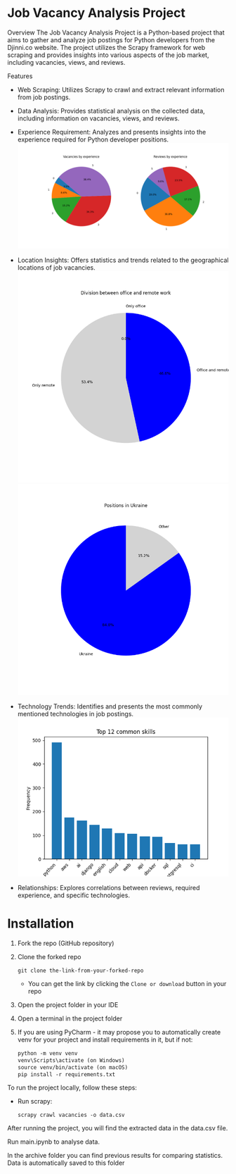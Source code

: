 # Job Vacancy Analysis Project
Overview
The Job Vacancy Analysis Project is a Python-based project that aims to gather and analyze job postings for Python developers from the Djinni.co website. The project utilizes the Scrapy framework for web scraping and provides insights into various aspects of the job market, including vacancies, views, and reviews.

Features
- Web Scraping: Utilizes Scrapy to crawl and extract relevant information from job postings.

- Data Analysis: Provides statistical analysis on the collected data, including information on vacancies, views, and reviews.
- Experience Requirement: Analyzes and presents insights into the experience required for Python developer positions.
![experience](archive/experience/experience2024-01-10.png)
- Location Insights: Offers statistics and trends related to the geographical locations of job vacancies.
![office/remote](archive/location/office-remote2024-01-10.png)
![country](archive/location/country2024-01-10.png)
- Technology Trends: Identifies and presents the most commonly mentioned technologies in job postings.
![requirements](archive/requirements/common2024-01-10.png)
- Relationships: Explores correlations between reviews, required experience, and specific technologies.

# Installation
1. Fork the repo (GitHub repository)
2. Clone the forked repo
    ```
    git clone the-link-from-your-forked-repo
    ```
    - You can get the link by clicking the `Clone or download` button in your repo
3. Open the project folder in your IDE
4. Open a terminal in the project folder

5. If you are using PyCharm - it may propose you to automatically create venv for your project 
    and install requirements in it, but if not:
    ```
    python -m venv venv
    venv\Scripts\activate (on Windows)
    source venv/bin/activate (on macOS)
    pip install -r requirements.txt
    ```

To run the project locally, follow these steps:
- Run scrapy:
    ```
    scrapy crawl vacancies -o data.csv
    ```
After running the project, you will find the extracted data in the data.csv file.

Run main.ipynb to analyse data.

In the archive folder you can find previous results for comparing statistics.
Data is automatically saved to this folder
